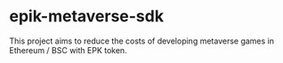 # epik-metaverse-sdk
This project aims to reduce the costs of developing metaverse games in Ethereum / BSC with EPK token.
